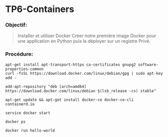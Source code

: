 # TP6-Containers


### Objectif:


> Installer et utiliser Docker
> Créer notre première image Docker pour une application en Python puis la déployer sur un registre Privé. 

### Procédure:

```
apt-get install apt-transport-https ca-certificates gnupg2 software-properties-common
curl -fsSL https://download.docker.com/linux/debian/gpg | sudo apt-key add -

add-apt-repository "deb [arch=amd64] https://download.docker.com/linux/debian $(lsb_release -cs) stable"

apt-get update && apt-get install docker-ce docker-ce-cli containerd.io

service docker start

docker ps

docker run hello-world
```

